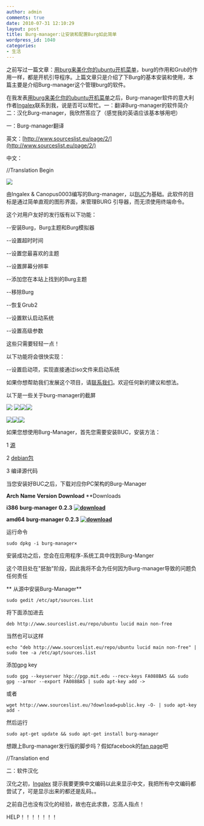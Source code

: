 ```yaml
---
author: admin
comments: true
date: 2010-07-31 12:10:29
layout: post
title: Burg-manager:让安装和配置Burg如此简单
wordpress_id: 1040
categories:
- 生活
---
```


之前写过一篇文章：[用burg来美化你的ubuntu开机菜单](http://www.freetstar.com/burg-make-ur-ubuntu-bootloader)，burg的作用和Grub的作用一样，都是开机引导程序。上篇文章只是介绍了下Burg的基本安装和使用，本篇主要是介绍Burg-manager这个管理burg的软件。

在我发表[用burg来美化你的ubuntu开机菜单](http://www.freetstar.com/burg-make-ur-ubuntu-bootloader)之后，Burg-manager软件的意大利作者[Ingalex](http://www.sourceslist.eu/)联系到我，说是否可以帮忙。一：翻译Burg-manager的软件简介 二：汉化Burg-manager，我欣然答应了（感觉我的英语应该基本够用吧）

一：Burg-manager翻译

英文：[http://www.sourceslist.eu/page/2/](http://www.sourceslist.eu/page/2/)

中文：

//Translation Begin

![](http://www.sourceslist.eu/wp-content/uploads/2010/06/logoburgmanager.png)

由Ingalex & Canopus0003编写的Burg-manager，以[BUC](http://buc.billeragroup.net/?page_id=15)为基础。此软件的目标是通过简单直观的图形界面，来管理BURG 引导器，而无须使用终端命令。

这个对用户友好的发行版有以下功能：

--安装Burg，Burg主题和Burg模拟器

--设置超时时间

--设置您最喜欢的主题

--设置屏幕分辨率

--添加您在本站上找到的Burg主题

--移除Burg

--恢复Grub2

--设置默认启动系统

--设置高级参数

这些只需要轻轻一点！

以下功能将会很快实现：

--设置启动项，实现直接通过iso文件来启动系统

如果你想帮助我们发展这个项目，请[联系我们](http://www.sourceslist.eu/page/info/contattami/)。欢迎任何新的建议和想法。

以下是一些关于burg-manager的截屏

![](http://www.sourceslist.eu/wp-content/uploads/2010/07/bm-150x150.png) ![](http://www.sourceslist.eu/wp-content/uploads/2010/07/bm1-150x150.png)![](http://www.sourceslist.eu/wp-content/uploads/2010/07/bm2-150x150.png)![](http://www.sourceslist.eu/wp-content/uploads/2010/07/bm3-150x150.png)

![](http://www.sourceslist.eu/wp-content/uploads/2010/07/bm4-150x150.png)![](http://www.sourceslist.eu/wp-content/uploads/2010/07/bm5-150x150.png)![](http://www.sourceslist.eu/wp-content/uploads/2010/07/bm6-150x150.png)

如果您想使用Burg-Manager，首先您需要安装BUC，安装方法：

1 [源](http://buc.intilinux.com/wiki/index.php?title=Installare_BUC_tramite_repository)

2 [debian包](http://buc.intilinux.com/wiki/index.php?title=Installare_BUC_tramite_deb)

3 编译源代码

当您安装好BUC之后，下载对应你PC架构的Burg-Manager

**Arch** **Name** **Version** **Download** **Downloads  

**i386** **burg-manager** **0.2.3** **[![download](http://www.sourceslist.eu/wp-content/uploads/2009/12/download.png)](http://www.sourceslist.eu/ccount/click.php?id=2)**


**amd64** **burg-manager** **0.2.3** **[![download](http://www.sourceslist.eu/wp-content/uploads/2009/12/download.png)](http://www.sourceslist.eu/ccount/click.php?id=1)**


运行命令

    sudo dpkg -i burg-manager×

安装成功之后，您会在应用程序-系统工具中找到Burg-Manger

这个项目处在"胚胎"阶段，因此我将不会为任何因为Burg-manager导致的问题负任何责任

** 从源中安装Burg-Manager**

    sudo gedit /etc/apt/sources.list

将下面添加进去

    deb http://www.sourceslist.eu/repo/ubuntu lucid main non-free

当然也可以这样

    echo "deb http://www.sourceslist.eu/repo/ubuntu lucid main non-free" | sudo tee -a /etc/apt/sources.list

添加gpg key

    sudo gpg --keyserver hkp://pgp.mit.edu --recv-keys FA088BA5 && sudo gpg --armor --export FA088BA5 | sudo apt-key add ->

或者 

    wget http://www.sourceslist.eu/?download=public.key -O- | sudo apt-key add -

然后运行

    sudo apt-get update && sudo apt-get install burg-manager

想跟上Burg-manager发行版的脚步吗？假如facebook的[fan page](http://www.facebook.com/pages/Sourceslisteu/366814072412)吧

//Translation end

二：软件汉化

汉化之初，[Ingalex](http://www.sourceslist.eu/) 提示我要更换中文编码以此来显示中文，我把所有中文编码都尝试了，可是显示出来的都还是乱码。。

之前自己也没有汉化的经验，故也在此求救，忘高人指点！

HELP！！！！！！！

